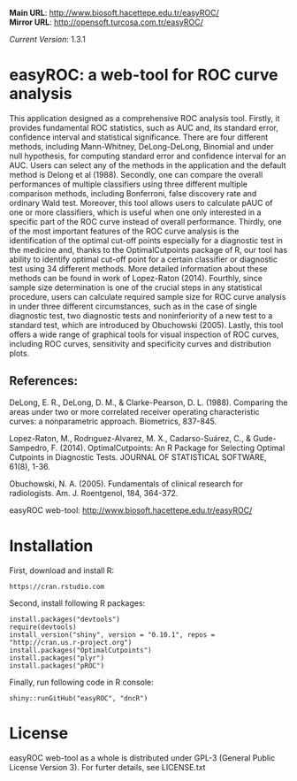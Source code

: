 **Main URL**: http://www.biosoft.hacettepe.edu.tr/easyROC/ <br>
**Mirror URL**: http://opensoft.turcosa.com.tr/easyROC/

*Current Version*: 1.3.1

# easyROC: a web-tool for ROC curve analysis

This application designed as a comprehensive ROC analysis tool. Firstly, it provides fundamental ROC statistics, such as AUC and, its standard error, confidence interval and statistical significance. There are four different methods, including Mann-Whitney, DeLong-DeLong, Binomial and under null hypothesis, for computing standard error and confidence interval for an AUC. Users can select any of the methods in the application and the default method is Delong et al (1988). Secondly, one can compare the overall performances of multiple classifiers using three different multiple comparison methods, including Bonferroni, false discovery rate and ordinary Wald test. Moreover, this tool allows users to calculate pAUC of one or more classifiers, which is useful when one only interested in a specific part of the ROC curve instead of overall performance. Thirdly, one of the most important features of the ROC curve analysis is the identification of the optimal cut-off points especially for a diagnostic test in the medicine and, thanks to the OptimalCutpoints package of R, our tool has ability to identify optimal cut-off point for a certain classifier or diagnostic test using 34 different methods. More detailed information about these methods can be found in work of Lopez-Raton (2014). Fourthly, since sample size determination is one of the crucial steps in any statistical procedure, users can calculate required sample size for ROC curve analysis in under three different circumstances, such as in the case of single diagnostic test, two diagnostic tests and noninferiority of a new test to a standard test, which are introduced by Obuchowski (2005). Lastly, this tool offers a wide range of graphical tools for visual inspection of ROC curves, including ROC curves, sensitivity and specificity curves and distribution plots.

## References:

DeLong, E. R., DeLong, D. M., & Clarke-Pearson, D. L. (1988). Comparing the areas under two or more correlated receiver operating characteristic curves: a nonparametric approach. Biometrics, 837-845.

Lopez-Raton, M., Rodrıguez-Alvarez, M. X., Cadarso-Suárez, C., & Gude-Sampedro, F. (2014). OptimalCutpoints: An R Package for Selecting Optimal Cutpoints in Diagnostic Tests. JOURNAL OF STATISTICAL SOFTWARE, 61(8), 1-36.

Obuchowski, N. A. (2005). Fundamentals of clinical research for radiologists. Am. J. Roentgenol, 184, 364-372.

easyROC web-tool: http://www.biosoft.hacettepe.edu.tr/easyROC/

# Installation

First, download and install R:

    https://cran.rstudio.com

Second, install following R packages:

    install.packages("devtools")
    require(devtools)
    install_version("shiny", version = "0.10.1", repos = "http://cran.us.r-project.org")
    install.packages("OptimalCutpoints")
    install.packages("plyr")
    install.packages("pROC")

Finally, run following code in R console:

    shiny::runGitHub("easyROC", "dncR")


# License

easyROC web-tool as a whole is distributed under GPL-3 (General Public License Version 3). For furter details, see LICENSE.txt
